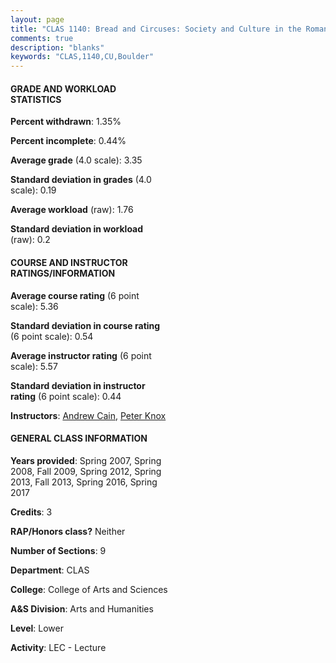 ```yaml
---
layout: page
title: "CLAS 1140: Bread and Circuses: Society and Culture in the Roman World Statistics"
comments: true
description: "blanks"
keywords: "CLAS,1140,CU,Boulder"
---
```

<head>
<script src="https://ajax.googleapis.com/ajax/libs/jquery/2.1.3/jquery.min.js"></script>
<script src="https://dl.dropboxusercontent.com/s/pc42nxpaw1ea4o9/highcharts.js?dl=0"></script>
<!-- <script src="../assets/js/highcharts.js"></script> -->
<style type="text/css">@font-face {
	font-family: "Bebas Neue";
	src: url(https://www.filehosting.org/file/details/544349/BebasNeue Regular.otf) format("opentype");
	}
	h1.Bebas { 
		font-family: "Bebas Neue", Verdana, Tahoma;
	}
</style>
</head>
<body>
	<div id="container" style="float: right; width: 45%; height: 88%; margin-left: 2.5%; margin-right: 2.5%;"></div>
	<script language="JavaScript">
		$(document).ready(function() {
		var chart = {type: 'column'};
		var title = {text: 'Grade Distribution'};
		var xAxis = {categories: ['A','B','C','D','F'],crosshair: true};
		var yAxis = {min: 0,title: {text: 'Percentage'}};
		var tooltip = {headerFormat: '<center><b><span style="font-size:20px">{point.key}</span></b></center>',
		               pointFormat: '<td style="padding:0"><b>{point.y:.1f}%</b></td>',
		               footerFormat: '</table>',shared: true,useHTML: true};
		var plotOptions = {column: {pointPadding: 0.0,borderWidth: 0}};  
		var credits = {enabled: false};var series= [{name: 'Percent',data: [54.01,34.06,9.86,1.08,0.99,]}];
		var json = {};
		json.chart = chart;
		json.title = title;
		json.tooltip = tooltip;
		json.xAxis = xAxis;
		json.yAxis = yAxis;  
		json.series = series;
		json.plotOptions = plotOptions;  
		json.credits = credits;
		$('#container').highcharts(json);
	});
	</script>
</body>
			   
#### GRADE AND WORKLOAD STATISTICS

**Percent withdrawn**: 1.35%

**Percent incomplete**: 0.44%

**Average grade** (4.0 scale): 3.35

**Standard deviation in grades** (4.0 scale): 0.19

**Average workload** (raw): 1.76

**Standard deviation in workload** (raw): 0.2

#### COURSE AND INSTRUCTOR RATINGS/INFORMATION

**Average course rating** (6 point scale): 5.36

**Standard deviation in course rating** (6 point scale): 0.54

**Average instructor rating** (6 point scale): 5.57

**Standard deviation in instructor rating** (6 point scale): 0.44

**Instructors**: <a href='../../instructors/Andrew_Cain'>Andrew Cain</a>, <a href='../../instructors/Peter_Knox'>Peter Knox</a>

#### GENERAL CLASS INFORMATION

**Years provided**: Spring 2007, Spring 2008, Fall 2009, Spring 2012, Spring 2013, Fall 2013, Spring 2016, Spring 2017

**Credits**: 3

**RAP/Honors class?** Neither

**Number of Sections**: 9

**Department**: CLAS

**College**: College of Arts and Sciences

**A&S Division**: Arts and Humanities

**Level**: Lower

**Activity**: LEC - Lecture
